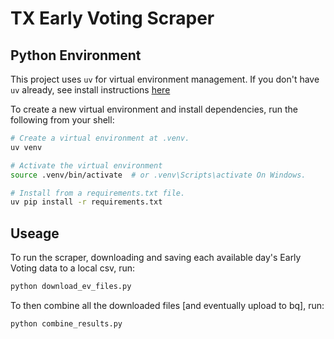# TX Early Voting Scraper
## Python Environment
This project uses `uv` for virtual environment management. If you don't have `uv` already, see install instructions [here](https://pypi.org/project/uv/)

To create a new virtual environment and install dependencies, run the following from your shell:
```bash
# Create a virtual environment at .venv.
uv venv

# Activate the virtual environment
source .venv/bin/activate  # or .venv\Scripts\activate On Windows.

# Install from a requirements.txt file.
uv pip install -r requirements.txt  
```

## Useage 
To run the scraper, downloading and saving each available day's Early Voting data to a local csv, run:
```bash
python download_ev_files.py
```

To then combine all the downloaded files [and eventually upload to bq], run:
```bash
python combine_results.py
``````